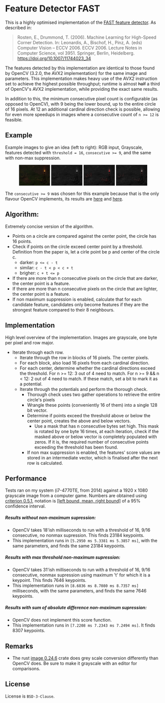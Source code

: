 # Feature Detector FAST

This is a highly optimised implementation of the [FAST feature detector](https://en.wikipedia.org/wiki/Features_from_accelerated_segment_test). As described in:

> Rosten, E., Drummond, T. (2006). Machine Learning for High-Speed Corner Detection. In: Leonardis, A., Bischof, H., Pinz, A. (eds) Computer Vision – ECCV 2006. ECCV 2006. Lecture Notes in Computer Science, vol 3951. Springer, Berlin, Heidelberg. https://doi.org/10.1007/11744023_34

The features detected by this implementation are identical to those found by OpenCV (3.2.0, the AVX2 implementation) for the same image and parameters. This implementation makes heavy use of the AVX2 instruction set to achieve the highest possible throughput; runtime is almost ~~half~~ a third of OpenCV's AVX2 implementation, while providing the exact same results.

In addition to this, the minimum consecutive pixel count is configurable (as opposed to OpenCV), with 9 being the lower bound, up to the entire circle of 16 pixels. At 12 an additional cardinal direction check is possible, allowing for even more speedups in images where a consecutive count of `n >= 12` is feasible.

## Example
Example images to give an idea (left to right): RGB input, Grayscale, features detected with `threshold = 16`, `consecutive >= 9`, and the same with non-max suppression.

<p align="middle">
  <img src="/media/Screenshot315_torch.png" width="20%" />
  <img src="/media/Screenshot315_torch_grey.png" width="20%" /> 
  <img src="/media/with_rust_threshold_16_consecutive_9.png" width="20%" />
  <img src="/media/with_rust_threshold_16_consecutive_9.png_nonmax.png" width="20%" />
</p>

The `consecutive >= 9` was chosen for this example because that is the only flavour OpenCV implements, its results are [here](/media/with_opencv_threshold_16_type_9_16.png) and [here](with_opencv_threshold_16_type_9_16_nonmax.png).

## Algorithm:
  Extremely concise version of the algorithm.
  - Points on a circle are compared against the center point, the circle has 16 points.
  - Check if points on the circle exceed center point by a threshold.
  Definition from the paper is, let a cirle point be p and center of the circle c.
    - darker: `p <= c - t`
    - similar: `c - t < p < c + t`
    - brigher: `c + t <= p`
  - If there are more than n consecutive pixels on the circle that are darker, the center point is a feature.
  - If there are more than n consecutive pixels on the circle that are lighter, the center point is a feature.
  - If non maximum suppression is enabled, calculate that for each candidate feature, candidates only become features if they are the strongest feature compared to their 8 neighbours.
  

## Implementation

High level overview of the implementation. Images are grayscale, one byte per pixel and row major.

  - Iterate through each row.
    - Iterate through the row in blocks of 16 pixels. The center pixels.
    - For each block, also load 16 pixels from each cardinal direction.
    - For each center, determine whether the cardinal directions exceed the threshold.
      For n >= 12: 3 out of 4 need to match.
      For n >= 9 && n < 12: 2 out of 4 need to match.
      If these match, set a bit to mark it as a potential.
    - Iterate through the potentials and perform the thorough check.
      - Thorough check uses two gather operations to retrieve the entire circle's pixels
      - Wrangle these points (conveniently 16 of them) into a single 128 bit vector.
      - Determine if points exceed the threshold above or below the center point, creates the above and below vectors.
        - Use a mask that has n consecutive bytes set high. This mask is rotated by one byte 16 times, at each iteration, check if the masked above or below vector is completely populated with zeros. If it is, the required number of consecutive points exceeding the threshold has been found.
      - If non max suppression is enabled, the features' score values are stored in an intermediate vector, which is finalised after the next row is calculated.

## Performance
Tests ran on my system (i7-4770TE, from 2014) against a 1920 x 1080 grayscale image from a computer game. Numbers are obtained using [criterion 0.5.1](https://docs.rs/criterion/0.5.1/criterion/index.html), notation is [[left bound, mean, right bound]](https://bheisler.github.io/criterion.rs/book/user_guide/command_line_output.html#time) of a 95% confidence interval.

##### Results without non-maximum supression:
  - OpenCV takes 18'ish milliseconds to run with a threshold of 16, 9/16 consecutive, no nonmax supression. This finds 23184 keypoints.
  - This implementation runs in `[5.2950 ms 5.3381 ms 5.3857 ms]`, with the same parameters, and finds the same 23184 keypoints.
##### Results with max threshold non-maximum supression:
  - OpenCV takes 31'ish milliseconds to run with a threshold of 16, 9/16 consecutive, nonmax supression using maximum 't' for which it is a keypoint. This finds 7646 keypoints.
  - This implementation runs in `[8.6836 ms 8.7080 ms 8.7357 ms]` milliseconds, with the same parameters, and finds the same 7646 keypoints.
##### Results with sum of absolute difference non-maximum supression:
  - OpenCV does not implement this score function.
  - This implementation runs in `[7.2208 ms 7.2343 ms 7.2494 ms]`. It finds 8307 keypoints.

## Remarks
  - The rust [image 0.24.6](https://docs.rs/image/0.24.6/image/index.html) crate does grey scale conversion differently than OpenCV does. Be sure to make it grayscale with an editor for comparisons.


## License
License is `BSD-3-Clause`.
